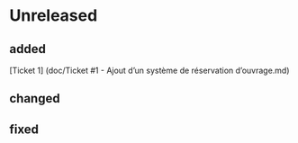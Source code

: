 # Unreleased
## added
[Ticket 1] (doc/Ticket #1 - Ajout d’un système de réservation d’ouvrage.md)

## changed

## fixed
